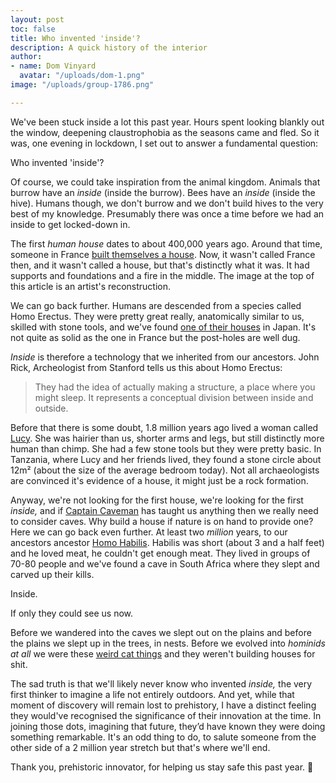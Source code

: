 ```yaml
---
layout: post
toc: false
title: Who invented 'inside'?
description: A quick history of the interior
author:
- name: Dom Vinyard
  avatar: "/uploads/dom-1.png"
image: "/uploads/group-1786.png"

---
```

We've been stuck inside a lot this past year. Hours spent looking blankly out the window, deepening claustrophobia as the seasons came and fled. So it was, one evening in lockdown, I set out to answer a fundamental question:

Who invented 'inside'?

Of course, we could take inspiration from the animal kingdom. Animals that burrow have an _inside_ (inside the burrow). Bees have an _inside_ (inside the hive). Humans though, we don't burrow and we don't build hives to the very best of my knowledge. Presumably there was once a time before we had an inside to get locked-down in.

The first _human house_ dates to about 400,000 years ago. Around that time, someone in France [built themselves a house](https://humanorigins.si.edu/evidence/behavior/hearths-shelters/terra-amata-shelter). Now, it wasn't called France then, and it wasn't called a house, but that's distinctly what it was. It had supports and foundations and a fire in the middle. The image at the top of this article is an artist's reconstruction.

We can go back further. Humans are descended from a species called Homo Erectus. They were pretty great really, anatomically similar to us, skilled with stone tools, and we've found [one of their houses](http://news.bbc.co.uk/1/hi/sci/tech/662794.stm) in Japan. It's not quite as solid as the one in France but the post-holes are well dug.

_Inside_ is therefore a technology that we inherited from our ancestors. John Rick, Archeologist from Stanford tells us this about Homo Erectus:

> They had the idea of actually making a structure, a place where you might sleep. It represents a conceptual division between inside and outside.

Before that there is some doubt, 1.8 million years ago lived a woman called [Lucy](http://www.bradshawfoundation.com/origins/australopithecus_afarensis.php). She was hairier than us, shorter arms and legs, but still distinctly more human than chimp. She had a few stone tools but they were pretty basic. In Tanzania, where Lucy and her friends lived, they found a stone circle about 12m² (about the size of the average bedroom today). Not all archaeologists are convinced it's evidence of a house, it might just be a rock formation.

Anyway, we're not looking for the first house, we're looking for the first _inside,_ and if [Captain Caveman](https://www.youtube.com/watch?v=YD36ZhpHPpE) has taught us anything then we really need to consider caves. Why build a house if nature is on hand to provide one? Here we can go back even further. At least two _million_ years, to our ancestors ancestor [Homo Habilis](https://www.sciencedaily.com/releases/2008/12/081219172137.htm). Habilis was short (about 3 and a half feet) and he loved meat, he couldn't get enough meat. They lived in groups of 70-80 people and we've found a cave in South Africa where they slept and carved up their kills.

Inside.

If only they could see us now.

Before we wandered into the caves we slept out on the plains and before the plains we slept up in the trees, in nests. Before we evolved into _hominids at all_ we were these [weird cat things](https://en.wikipedia.org/wiki/Plesiadapis#/media/File:Plesiadapis_sp._-_MUSE.JPG) and they weren't building houses for shit.

The sad truth is that we'll likely never know who invented _inside,_ the very first thinker to imagine a life not entirely outdoors. And yet, while that moment of discovery will remain lost to prehistory, I have a distinct feeling they would've recognised the significance of their innovation at the time. In joining those dots, imagining that future, they’d have known they were doing something remarkable. It's an odd thing to do, to salute someone from the other side of a 2 million year stretch but that's where we'll end.

Thank you, prehistoric innovator, for helping us stay safe this past year. 🍻